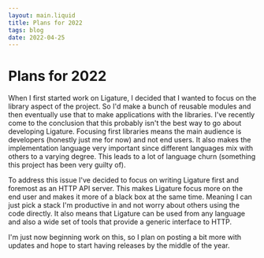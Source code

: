 ```yaml
---
layout: main.liquid
title: Plans for 2022
tags: blog
date: 2022-04-25
---
```


# Plans for 2022

When I first started work on Ligature, I decided that I wanted to focus on the library aspect of the project.
So I'd make a bunch of reusable modules and then eventually use that to make applications with the libraries.
I've recently come to the conclusion that this probably isn't the best way to go about developing Ligature.
Focusing first libraries means the main audience is developers (honestly just me for now) and not end users.
It also makes the implementation language very important since different languages mix with others to a varying degree.
This leads to a lot of language churn (something this project has been very guilty of).

To address this issue I've decided to focus on writing Ligature first and foremost as an HTTP API server.
This makes Ligature focus more on the end user and makes it more of a black box at the same time.
Meaning I can just pick a stack I'm productive in and not worry about others using the code directly.
It also means that Ligature can be used from any language and also a wide set of tools that provide a generic interface to HTTP.

I'm just now beginning work on this, so I plan on posting a bit more with updates and hope to start having releases by the middle of the year.

